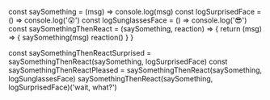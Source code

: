 const saySomething = (msg) => console.log(msg)
const logSurprisedFace = () => console.log('😲')
const logSunglassesFace = () => console.log('😎')
const saySomethingThenReact = (saySomething, reaction) => {
return (msg) => {
saySomething(msg)
reaction()
}
}

const saySomethingThenReactSurprised = saySomethingThenReact(saySomething, logSurprisedFace)
const saySomethingThenReactPleased = saySomethingThenReact(saySomething, logSunglassesFace)
saySomethingThenReact(saySomething, logSurprisedFace)('wait, what?')
